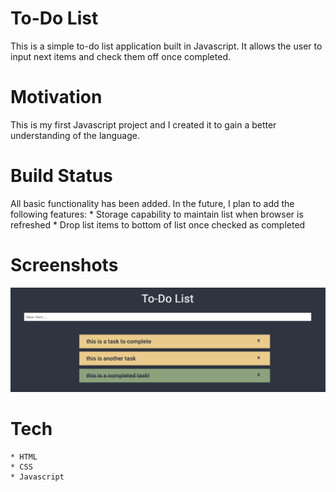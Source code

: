 # To-Do List
This is a simple to-do list application built in Javascript. It allows the user to input next items and check them off once completed. 

# Motivation
This is my first Javascript project and I created it to gain a better understanding of the language.

# Build Status
All basic functionality has been added. In the future, I plan to add the following features:
    * Storage capability to maintain list when browser is refreshed
    * Drop list items to bottom of list once checked as completed

# Screenshots
![screenshot](images/screenshot.png)

# Tech
    * HTML
    * CSS
    * Javascript
